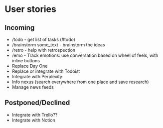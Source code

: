 # User stories

## Incoming

* /todo - get list of tasks (#todo)
* /brainstorm some_text - brainstorm the ideas
* /retro - help with retrospection
* /emo - Track emotions: use conversation based on wheel of feels, with inline buttons
* Replace Day One
* Replace or integrate with Todoist
* Integrate with Perplexity
* Info nexus (search everywhere from one place and save research)
* Manage news feeds

## Postponed/Declined

* Integrate with Trello??
* Integrate with Notion
